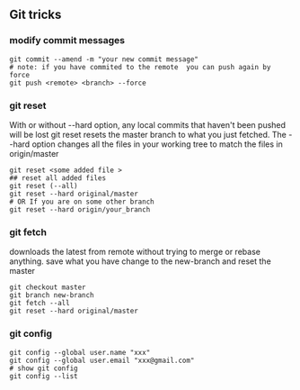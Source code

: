 ## Git tricks

### modify commit messages
``` shell
git commit --amend -m "your new commit message"
# note: if you have commited to the remote  you can push again by force
git push <remote> <branch> --force
```
### git reset 
With or without --hard option, any local commits that haven't been pushed will be lost
git reset resets the master branch to what you just fetched. The --hard option changes all the files in your working tree to match the files in origin/master
``` shell 
git reset <some added file >
## reset all added files 
git reset (--all)
git reset --hard original/master
# OR If you are on some other branch
git reset --hard origin/your_branch
```
### git fetch
downloads the latest from remote without trying to merge or rebase anything.
save what you have change to the new-branch and reset the master
``` shell 
git checkout master 
git branch new-branch
git fetch --all
git reset --hard original/master
```
### git config
``` shell
git config --global user.name "xxx" 
git config --global user.email "xxx@gmail.com"
# show git config 
git config --list
```
